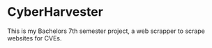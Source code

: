 # CyberHarvester
This is my Bachelors 7th semester project, a web scrapper to scrape websites for CVEs. 
